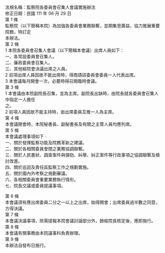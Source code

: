 法規名稱：監察院各委員會召集人會議實施辦法  
修正日期：民國 111 年 06 月 29 日  
第 1 條  
監察院（以下簡稱本院）為加強各委員會業務聯繫，並期集思廣益，協力推展重要院務，特訂定  
本辦法。  
第 2 條  
1 本院各委員會召集人會議（以下簡稱本會議）出席人員如下：  
一、各常設委員會召集人。  
二、廉政委員會召集人。  
三、其他經院會決議出席之人員。  
2 前項出席人員因故不能出席時，得商請該委員會委員一人代表出席。  
3 本會議每月開會一次，必要時得召開臨時會議。  
第 3 條  
1 本會議由本院副院長召集，並為主席。副院長出缺時，由院長就各委員會召集人中指定一人擔任  
之。  
2 前項人員因故不能主持時，由出席委員互推一人為主席。  
第 4 條  
本會議開會時，本院秘書長、副秘書長及有關之主管人員均應列席。  
第 5 條  
本會議處理事項如下﹕  
一、關於發揮監察功能及院務革新之建議。  
二、關於各相關委員會間之業務協調聯繫。  
三、關於人民書狀、調查案件與彈劾、糾舉、糾正案件等行政事項之協調聯繫及檢討改進。  
四、關於巡迴及責任區監察工作之規劃實施。  
五、關於國內外考察之規劃審議。  
六、各相關委員會重要業務執行情形。  
七、院長交議或委員提議事項。  


第 6 條  
本會議須有應出席委員二分之一以上之出席，始得開會；出席委員過半數之同意，方得決議。  
第 7 條  
本會議決議事項，除需提報本院會議討論部分外，餘經院長核定後，應即施行。  
第 8 條  
本會議有關事務由本院議事科負責辦理。  
第 9 條  
本辦法自發布日施行。  


